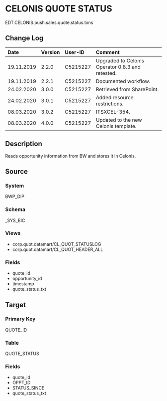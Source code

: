 # CELONIS QUOTE STATUS
EDT.CELONIS.push.sales.quote.status.txns


## Change Log
|   Date        |   Version |   User-ID     |   Comment                                             |
|   :--         |   :--     |   :--         |   :--                                                 |
|   19.11.2019  |   2.2.0   |   C5215227    |   Upgraded to Celonis Operator 0.8.3 and retested.    |
|   19.11.2019  |   2.2.1   |   C5215227    |   Documented workflow.                                |
|   24.02.2020  |   3.0.0   |   C5215227    |   Retrieved from SharePoint.                          |
|   24.02.2020  |   3.0.1   |   C5215227    |   Added resource restrictions.                        |
|   08.03.2020  |   3.0.2   |   C5215227    |   ITSXCEL-354.                                        |
|   08.03.2020  |   4.0.0   |   C5215227    |   Updated to the new Celonis template.                |


## Description
Reads opportunity information from BW and stores it in Celonis.


## Source

### System
BWP_DIP

### Schema
_SYS_BIC

### Views
- corp.quot.datamart/CL_QUOT_STATUSLOG
- corp.quot.datamart/CL_QUOT_HEADER_ALL

### Fields
- quote_id
- opportunity_id
- timestamp
- quote_status_txt


## Target

### Primary Key
QUOTE_ID

### Table
QUOTE_STATUS

### Fields
- quote_id
- OPPT_ID
- STATUS_SINCE
- quote_status_txt